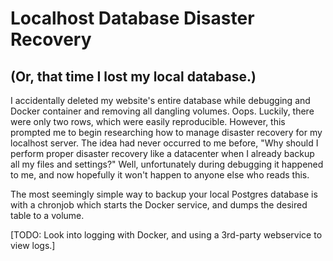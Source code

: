 Localhost Database Disaster Recovery
====================================

## (Or, that time I lost my local database.)

I accidentally deleted my website's entire database while debugging and Docker container and removing all dangling volumes. Oops. Luckily, there were only two rows, which were easily reproducible. However, this prompted me to begin researching how to manage disaster recovery for my localhost server. The idea had never occurred to me before, "Why should I perform proper disaster recovery like a datacenter when I already backup all my files and settings?" Well, unfortunately during debugging it happened to me, and now hopefully it won't happen to anyone else who reads this.

The most seemingly simple way to backup your local Postgres database is with a chronjob which starts the Docker service, and dumps the desired table to a volume.

[TODO: Look into logging with Docker, and using a 3rd-party webservice to view logs.]
